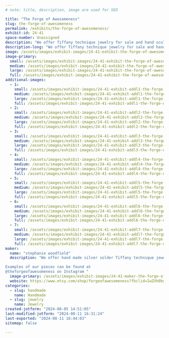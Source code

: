 ```yaml
---
# note: title, description, image are used for SEO

title: "The Forge of Awesomeness"
slug: the-forge-of-awesomeness
permalink: /exhibits/the-forge-of-awesomeness/
exhibit-id: 24-41
space-number: Unassigned
description: "We offer Tiffany technique jewelry for sale and hand sculpted pieces."
description-long: "We offer Tiffany technique jewelry for sale and hand sculpted pieces. We would have photo detailing the step to using this old jewelry making technique and suggestions on how to start making your own pieces."
image: /assets/images/exhibit-images/24-41-exhibit-the-forge-of-awesomeness-img-20240726-160714-295-large.jpg
image-primary: 
  small: /assets/images/exhibit-images/24-41-exhibit-the-forge-of-awesomeness-img-20240726-160714-295-small.jpg
  medium: /assets/images/exhibit-images/24-41-exhibit-the-forge-of-awesomeness-img-20240726-160714-295-medium.jpg
  large: /assets/images/exhibit-images/24-41-exhibit-the-forge-of-awesomeness-img-20240726-160714-295-large.jpg
  full: /assets/images/exhibit-images/24-41-exhibit-the-forge-of-awesomeness-img-20240726-160714-295-full.jpg
additional-images: 
  - 1:
    small: /assets/images/exhibit-images/24-41-exhibit-addl1-the-forge-of-awesomeness-img-20240714-154105-472-small.jpg
    medium: /assets/images/exhibit-images/24-41-exhibit-addl1-the-forge-of-awesomeness-img-20240714-154105-472-medium.jpg
    large: /assets/images/exhibit-images/24-41-exhibit-addl1-the-forge-of-awesomeness-img-20240714-154105-472-large.jpg
    full: /assets/images/exhibit-images/24-41-exhibit-addl1-the-forge-of-awesomeness-img-20240714-154105-472-full.jpg
  - 2:
    small: /assets/images/exhibit-images/24-41-exhibit-addl2-the-forge-of-awesomeness-pxl-20240505-145233022-small.jpg
    medium: /assets/images/exhibit-images/24-41-exhibit-addl2-the-forge-of-awesomeness-pxl-20240505-145233022-medium.jpg
    large: /assets/images/exhibit-images/24-41-exhibit-addl2-the-forge-of-awesomeness-pxl-20240505-145233022-large.jpg
    full: /assets/images/exhibit-images/24-41-exhibit-addl2-the-forge-of-awesomeness-pxl-20240505-145233022-full.jpg
  - 3:
    small: /assets/images/exhibit-images/24-41-exhibit-addl3-the-forge-of-awesomeness-pxl-20240622-153958216-small.jpg
    medium: /assets/images/exhibit-images/24-41-exhibit-addl3-the-forge-of-awesomeness-pxl-20240622-153958216-medium.jpg
    large: /assets/images/exhibit-images/24-41-exhibit-addl3-the-forge-of-awesomeness-pxl-20240622-153958216-large.jpg
    full: /assets/images/exhibit-images/24-41-exhibit-addl3-the-forge-of-awesomeness-pxl-20240622-153958216-full.jpg
  - 4:
    small: /assets/images/exhibit-images/24-41-exhibit-addl4-the-forge-of-awesomeness-pxl-20240623-125237321-small.jpg
    medium: /assets/images/exhibit-images/24-41-exhibit-addl4-the-forge-of-awesomeness-pxl-20240623-125237321-medium.jpg
    large: /assets/images/exhibit-images/24-41-exhibit-addl4-the-forge-of-awesomeness-pxl-20240623-125237321-large.jpg
    full: /assets/images/exhibit-images/24-41-exhibit-addl4-the-forge-of-awesomeness-pxl-20240623-125237321-full.jpg
  - 5:
    small: /assets/images/exhibit-images/24-41-exhibit-addl5-the-forge-of-awesomeness-pxl-20240623-125550051-small.jpg
    medium: /assets/images/exhibit-images/24-41-exhibit-addl5-the-forge-of-awesomeness-pxl-20240623-125550051-medium.jpg
    large: /assets/images/exhibit-images/24-41-exhibit-addl5-the-forge-of-awesomeness-pxl-20240623-125550051-large.jpg
    full: /assets/images/exhibit-images/24-41-exhibit-addl5-the-forge-of-awesomeness-pxl-20240623-125550051-full.jpg
  - 6:
    small: /assets/images/exhibit-images/24-41-exhibit-addl6-the-forge-of-awesomeness-pxl-20240623-125646366-small.jpg
    medium: /assets/images/exhibit-images/24-41-exhibit-addl6-the-forge-of-awesomeness-pxl-20240623-125646366-medium.jpg
    large: /assets/images/exhibit-images/24-41-exhibit-addl6-the-forge-of-awesomeness-pxl-20240623-125646366-large.jpg
    full: /assets/images/exhibit-images/24-41-exhibit-addl6-the-forge-of-awesomeness-pxl-20240623-125646366-full.jpg
  - 7:
    small: /assets/images/exhibit-images/24-41-exhibit-addl7-the-forge-of-awesomeness-pxl-20240623-140535982-small.jpg
    medium: /assets/images/exhibit-images/24-41-exhibit-addl7-the-forge-of-awesomeness-pxl-20240623-140535982-medium.jpg
    large: /assets/images/exhibit-images/24-41-exhibit-addl7-the-forge-of-awesomeness-pxl-20240623-140535982-large.jpg
    full: /assets/images/exhibit-images/24-41-exhibit-addl7-the-forge-of-awesomeness-pxl-20240623-140535982-full.jpg
maker: 
  name: "stephanie woodfield"
  description: "We offer hand made silver solder Tiffany technique jewelry and hand sculpted clay jewelry with fantasy, nerdy and mythological themes.

Examples of our pieces can be found at 
@theforgeofawesomeness on Instagram "
  image-primary: /assets/images/exhibit-images/24-41-maker-the-forge-of-awesomeness-fb-img-1722882651789-medium.jpg
  website: https://www.etsy.com/shop/forgeofawesomeness?fbclid=IwZXh0bgNhZW0CMTEAAR3p4Eo-si3Or86SuHyZ1CfDYrAFleuDgCqvpjj4fEgzecMFaVgQXyOFndE_aem_gBbidyTmKFtbboQfhBJ_Cg
categories: 
  - slug: handmade
    name: Handmade
  - slug: jewelry
    name: Jewelry
created-jotform: "2024-08-05 14:51:05"
last-modified-jotform: "2024-08-11 16:31:24"
last-exported: "2024-08-11 16:44:03"
sitemap: false

---
```

